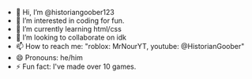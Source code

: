 - 👋 Hi, I’m @historiangoober123
- 👀 I’m interested in coding for fun.
- 🌱 I’m currently learning html/css
- 💞️ I’m looking to collaborate on idk
- 📫 How to reach me: "roblox: MrNourYT, youtube: @HistorianGoober"
- 😄 Pronouns: he/him
- ⚡ Fun fact: I've made over 10 games.

<!---
historiangoober123/historiangoober123 is a ✨ special ✨ repository because its `README.md` (this file) appears on your GitHub profile.
You can click the Preview link to take a look at your changes.
--->
